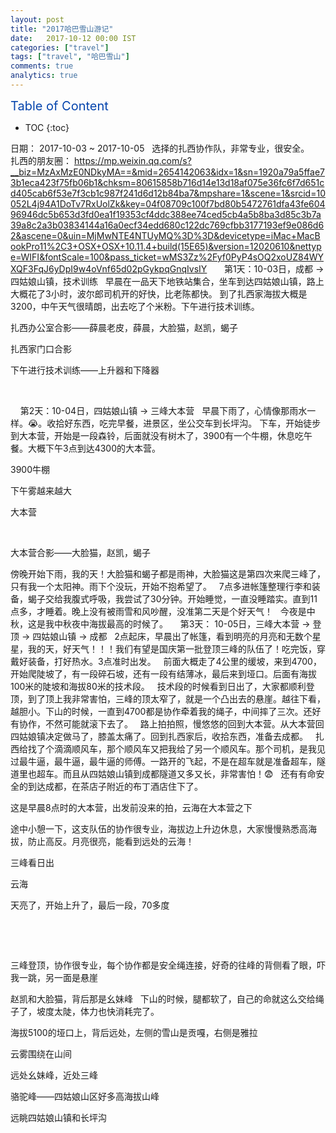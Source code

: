 ```yaml
---
layout: post
title: "2017哈巴雪山游记"
date:   2017-10-12 00:00 IST
categories: ["travel"]
tags: ["travel", "哈巴雪山"]
comments: true
analytics: true
---
```


<span/>

<span style="color: #0645ad; font-size:20px">Table of Content<span/>

  * TOC
  {:toc}

日期： 2017-10-03 ~ 2017-10-05
 
选择的扎西协作队，非常专业，很安全。
 
扎西的朋友圈：
https://mp.weixin.qq.com/s?__biz=MzAxMzE0NDkyMA==&mid=2654142063&idx=1&sn=1920a79a5ffae73b1eca423f75fb06b1&chksm=80615858b716d14e13d18af075e36fc6f7d651cd405cab6f53e7f3cb1c987f241d6d12b84ba7&mpshare=1&scene=1&srcid=10052L4j94A1DoTv7RxUolZk&key=04f08709c100f7bd80b5472761dfa43fe60496946dc5b653d3fd0ea1f19353cf4ddc388ee74ced5cb4a5b8ba3d85c3b7a39a8c2a3b03834144a16a0ecf34edd680c122dc769cfbb3177193ef9e086d62&ascene=0&uin=MjMwNTE4NTUyMQ%3D%3D&devicetype=iMac+MacBookPro11%2C3+OSX+OSX+10.11.4+build(15E65)&version=12020610&nettype=WIFI&fontScale=100&pass_ticket=wMS3Zz%2Fyf0PyP4sOQ2xoUZ84WYXQF3FqJ6yDpI9w4oVnf65d02pGykpqGnqIvsIY
 
 
 
第1天：10-03日，成都 -> 四姑娘山镇，技术训练
 
早晨在一品天下地铁站集合，坐车到达四姑娘山镇，路上大概花了3小时，波尔郎司机开的好快，比老陈都快。
到了扎西家海拔大概是3200，中午天气很晴朗，出去吃了个米粉。下午进行技术训练。
 
 

扎西办公室合影——薛晨老皮，薛晨，大脸猫，赵凯，蝎子
 
 

扎西家门口合影
 
 

下午进行技术训练——上升器和下降器
 

 

 
 
第2天：10-04日，四姑娘山镇 -> 三峰大本营 
 
早晨下雨了，心情像那雨水一样。😭。收拾好东西，吃完早餐，进景区，坐公交车到长坪沟。
下车，开始徒步到大本营，开始是一段森铃，后面就没有树木了，3900有一个牛棚，休息吃午餐。大概下午3点到达4300的大本营。
 

3900牛棚
 

下午雾越来越大
 

大本营
 
 

 

大本营合影——大脸猫，赵凯，蝎子
 
 

傍晚开始下雨，我的天！大脸猫和蝎子都是雨神，大脸猫这是第四次来爬三峰了，只有我一个太阳神。雨下个没玩，开始不抱希望了。
 
7点多进帐篷整理行李和装备，蝎子交给我腹式呼吸，我尝试了30分钟。开始睡觉，一直没睡踏实。直到11点多，才睡着。晚上没有被雨雪和风吵醒，没准第二天是个好天气！
 
今夜是中秋，这是我中秋夜中海拔最高的时候了。
 
 
第3天： 10-05日，三峰大本营 -> 登顶 -> 四姑娘山镇 -> 成都
 
2点起床，早晨出了帐篷，看到明亮的月亮和无数个星星，我的天，好天气！！！我们有望是国庆第一批登顶三峰的队伍了！吃完饭，穿戴好装备，打好热水。3点准时出发。
 
前面大概走了4公里的缓坡，来到4700，开始爬陡坡了，有一段碎石坡，还有一段有结薄冰，最后来到垭口。后面有海拔100米的陡坡和海拔80米的技术段。
 
技术段的时候看到日出了，大家都顺利登顶，到了顶上我非常害怕，三峰的顶太窄了，就是一个凸出去的悬崖。越往下看，越胆小。下山的时候，一直到4700都是协作牵着我的绳子，中间摔了三次。还好有协作，不然可能就滚下去了。
 
路上拍拍照，慢悠悠的回到大本营。从大本营回四姑娘镇决定做马了，膝盖太痛了。回到扎西家后，收拾东西，准备去成都。
 
扎西给找了个滴滴顺风车，那个顺风车又把我给了另一个顺风车。那个司机，是我见过最牛逼，最牛逼，最牛逼的师傅。一路开的飞起，不是在超车就是准备超车，隧道里也超车。而且从四姑娘山镇到成都隧道又多又长，非常害怕！😨
 
还有有命安全的到达成都，在茶店子附近的布丁酒店住下了。
 

这是早晨8点时的大本营，出发前没来的拍，云海在大本营之下
 

途中小憩一下，这支队伍的协作很专业，海拔边上升边休息，大家慢慢熟悉高海拔，防止高反。月亮很亮，能看到远处的云海！
 

三峰看日出
 

云海
 

天亮了，开始上升了，最后一段，70多度

 

 

三峰登顶，协作很专业，每个协作都是安全绳连接，好奇的往峰的背侧看了眼，吓我一跳，另一面是悬崖
 

赵凯和大脸猫，背后那是幺妹峰
 
下山的时候，腿都软了，自己的命就这么交给绳子了，坡度太陡，体力也快消耗完了。
 

海拔5100的垭口上，背后远处，左侧的雪山是贡嘎，右侧是雅拉
 
 

云雾围绕在山间
 

远处幺妹峰，近处三峰
 

骆驼峰——四姑娘山区好多高海拔山峰
 

远眺四姑娘山镇和长坪沟

